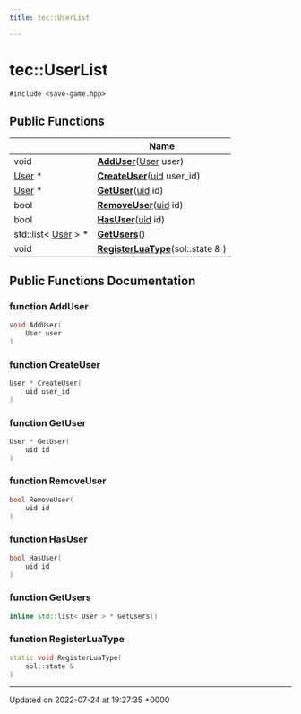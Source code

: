 ```yaml
---
title: tec::UserList

---
```


# tec::UserList






`#include <save-game.hpp>`

## Public Functions

|                | Name           |
| -------------- | -------------- |
| void | **[AddUser](/engine/Classes/classtec_1_1_user_list/#function-adduser)**([User](/engine/Classes/classtec_1_1user_1_1_user/) user) |
| [User](/engine/Classes/classtec_1_1user_1_1_user/) * | **[CreateUser](/engine/Classes/classtec_1_1_user_list/#function-createuser)**([uid](/engine/Namespaces/namespacetec/#typedef-uid) user_id) |
| [User](/engine/Classes/classtec_1_1user_1_1_user/) * | **[GetUser](/engine/Classes/classtec_1_1_user_list/#function-getuser)**([uid](/engine/Namespaces/namespacetec/#typedef-uid) id) |
| bool | **[RemoveUser](/engine/Classes/classtec_1_1_user_list/#function-removeuser)**([uid](/engine/Namespaces/namespacetec/#typedef-uid) id) |
| bool | **[HasUser](/engine/Classes/classtec_1_1_user_list/#function-hasuser)**([uid](/engine/Namespaces/namespacetec/#typedef-uid) id) |
| std::list< [User](/engine/Classes/classtec_1_1user_1_1_user/) > * | **[GetUsers](/engine/Classes/classtec_1_1_user_list/#function-getusers)**() |
| void | **[RegisterLuaType](/engine/Classes/classtec_1_1_user_list/#function-registerluatype)**(sol::state & ) |

## Public Functions Documentation

### function AddUser

```cpp
void AddUser(
    User user
)
```


### function CreateUser

```cpp
User * CreateUser(
    uid user_id
)
```


### function GetUser

```cpp
User * GetUser(
    uid id
)
```


### function RemoveUser

```cpp
bool RemoveUser(
    uid id
)
```


### function HasUser

```cpp
bool HasUser(
    uid id
)
```


### function GetUsers

```cpp
inline std::list< User > * GetUsers()
```


### function RegisterLuaType

```cpp
static void RegisterLuaType(
    sol::state & 
)
```


-------------------------------

Updated on 2022-07-24 at 19:27:35 +0000
